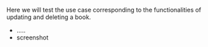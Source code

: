 Here we will test the use case corresponding to the functionalities of updating and deleting a book.
 - .....
 - screenshot